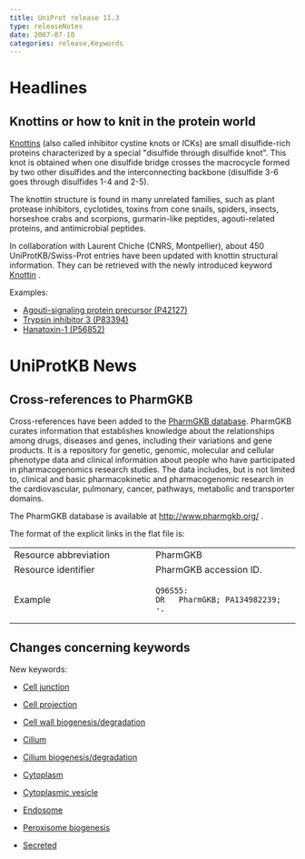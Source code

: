 ```yaml
---
title: UniProt release 11.3
type: releaseNotes
date: 2007-07-10
categories: release,Keywords
---
```


# Headlines

## Knottins or how to knit in the protein world

[Knottins](http://knottin.cbs.cnrs.fr/) (also called inhibitor cystine knots or ICKs) are small disulfide-rich proteins characterized by a special "disulfide through disulfide knot". This knot is obtained when one disulfide bridge crosses the macrocycle formed by two other disulfides and the interconnecting backbone (disulfide 3-6 goes through disulfides 1-4 and 2-5).

The knottin structure is found in many unrelated families, such as plant protease inhibitors, cyclotides, toxins from cone snails, spiders, insects, horseshoe crabs and scorpions, gurmarin-like peptides, agouti-related proteins, and antimicrobial peptides.

In collaboration with Laurent Chiche (CNRS, Montpellier), about 450 UniProtKB/Swiss-Prot entries have been updated with knottin structural information. They can be retrieved with the newly introduced keyword [Knottin](https://www.uniprot.org/keywords/KW-0960) .

Examples:

- [Agouti-signaling protein precursor (P42127)](https://www.uniprot.org/uniprotkb/P42127)
- [Trypsin inhibitor 3 (P83394)](https://www.uniprot.org/uniprotkb/P83394)
- [Hanatoxin-1 (P56852)](https://www.uniprot.org/uniprotkb/P56852)

# UniProtKB News

## Cross-references to PharmGKB

Cross-references have been added to the [PharmGKB database](http://www.pharmgkb.org/). PharmGKB curates information that establishes knowledge about the relationships among drugs, diseases and genes, including their variations and gene products. It is a repository for genetic, genomic, molecular and cellular phenotype data and clinical information about people who have participated in pharmacogenomics research studies. The data includes, but is not limited to, clinical and basic pharmacokinetic and pharmacogenomic research in the cardiovascular, pulmonary, cancer, pathways, metabolic and transporter domains.

The PharmGKB database is available at <http://www.pharmgkb.org/> .

The format of the explicit links in the flat file is:

<table><colgroup><col style="width: 49%" /><col style="width: 50%" /></colgroup><tbody><tr class="odd"><td>Resource abbreviation</td><td>PharmGKB</td></tr><tr class="even"><td>Resource identifier</td><td>PharmGKB accession ID.</td></tr><tr class="odd"><td>Example</td><td><pre><code>Q96S55:
DR   PharmGKB; PA134982239; -.</code></pre></td></tr></tbody></table>

## Changes concerning keywords

New keywords:

- [Cell junction](https://www.uniprot.org/keywords/KW-0965)

- [Cell projection](https://www.uniprot.org/keywords/KW-0966)

- [Cell wall biogenesis/degradation](https://www.uniprot.org/keywords/KW-0961)

- [Cilium](https://www.uniprot.org/keywords/KW-0969)

- [Cilium biogenesis/degradation](https://www.uniprot.org/keywords/KW-0970)

- [Cytoplasm](https://www.uniprot.org/keywords/KW-0963)

- [Cytoplasmic vesicle](https://www.uniprot.org/keywords/KW-0968)

- [Endosome](https://www.uniprot.org/keywords/KW-0967)

- [Peroxisome biogenesis](https://www.uniprot.org/keywords/KW-0962)

- [Secreted](https://www.uniprot.org/keywords/KW-0964)
